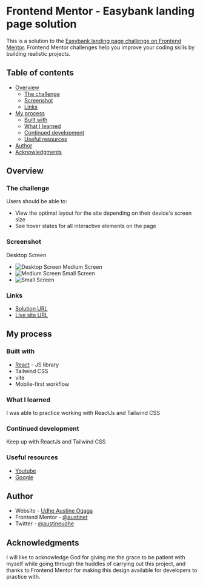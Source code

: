 # Frontend Mentor - Easybank landing page solution

This is a solution to the [Easybank landing page challenge on Frontend Mentor](https://www.frontendmentor.io/challenges/easybank-landing-page-WaUhkoDN). Frontend Mentor challenges help you improve your coding skills by building realistic projects. 

## Table of contents

- [Overview](#overview)
  - [The challenge](#the-challenge)
  - [Screenshot](#screenshot)
  - [Links](#links)
- [My process](#my-process)
  - [Built with](#built-with)
  - [What I learned](#what-i-learned)
  - [Continued development](#continued-development)
  - [Useful resources](#useful-resources)
- [Author](#author)
- [Acknowledgments](#acknowledgments)


## Overview

### The challenge

Users should be able to:

- View the optimal layout for the site depending on their device's screen size
- See hover states for all interactive elements on the page

### Screenshot
Desktop Screen
- ![Desktop Screen](/screenshots/desktop-screen.png)
 Medium Screen
- ![Medium Screen](/screenshots/medium-screen.png)
 Small Screen
- ![Small Screen](/screenshots/small-screen.png)

### Links
- [Solution URL](https://github.com/Austinet/easybank-landing-page.git)
- [Live site URL](https://austinet.github.io/easybank-landing-page/)

## My process

### Built with

- [React](https://reactjs.org/) - JS library
- Tailwind CSS
- vite
- Mobile-first workflow


### What I learned

I was able to practice working with ReactJs and Tailwind CSS

### Continued development

Keep up with ReactJs and Tailwind CSS

### Useful resources

- [ Youtube](https://www.Youtube.com)
- [Google  ](https://www.Google.com) 

## Author

- Website - [Udhe Austine Ogaga](https://Austinet.github.io/portfolio)
- Frontend Mentor - [@austinet](https://www.frontendmentor.io/profile/austinet)
- Twitter - [@austineudhe](https://www.twitter.com/austineudhe)


## Acknowledgments

I will like to acknowledge God for giving me the grace to be patient with myself while going through the huddles of carrying out this project, and thanks to Frontend Mentor for making this design available for developers to practice with.
